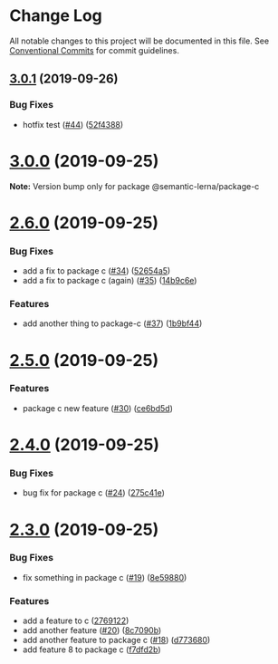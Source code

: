 # Change Log

All notable changes to this project will be documented in this file.
See [Conventional Commits](https://conventionalcommits.org) for commit guidelines.

## [3.0.1](https://github.com/farism/semantic-lerna/compare/v3.0.0...v3.0.1) (2019-09-26)


### Bug Fixes

* hotfix test ([#44](https://github.com/farism/semantic-lerna/issues/44)) ([52f4388](https://github.com/farism/semantic-lerna/commit/52f4388))





# [3.0.0](https://github.com/farism/semantic-lerna/compare/v2.6.0...v3.0.0) (2019-09-25)

**Note:** Version bump only for package @semantic-lerna/package-c





# [2.6.0](https://github.com/farism/semantic-lerna/compare/v2.5.0...v2.6.0) (2019-09-25)


### Bug Fixes

* add a fix to package c ([#34](https://github.com/farism/semantic-lerna/issues/34)) ([52654a5](https://github.com/farism/semantic-lerna/commit/52654a5))
* add a fix to package c (again) ([#35](https://github.com/farism/semantic-lerna/issues/35)) ([14b9c6e](https://github.com/farism/semantic-lerna/commit/14b9c6e))


### Features

* add another thing to package-c ([#37](https://github.com/farism/semantic-lerna/issues/37)) ([1b9bf44](https://github.com/farism/semantic-lerna/commit/1b9bf44))





# [2.5.0](https://github.com/farism/semantic-lerna/compare/v2.4.0...v2.5.0) (2019-09-25)


### Features

* package c new feature ([#30](https://github.com/farism/semantic-lerna/issues/30)) ([ce6bd5d](https://github.com/farism/semantic-lerna/commit/ce6bd5d))





# [2.4.0](https://github.com/farism/semantic-lerna/compare/v2.3.0...v2.4.0) (2019-09-25)


### Bug Fixes

* bug fix for package c ([#24](https://github.com/farism/semantic-lerna/issues/24)) ([275c41e](https://github.com/farism/semantic-lerna/commit/275c41e))





# [2.3.0](https://github.com/farism/semantic-lerna/compare/v2.2.0...v2.3.0) (2019-09-25)


### Bug Fixes

* fix something in package c ([#19](https://github.com/farism/semantic-lerna/issues/19)) ([8e59880](https://github.com/farism/semantic-lerna/commit/8e59880))


### Features

* add a feature to c ([2769122](https://github.com/farism/semantic-lerna/commit/2769122))
* add another feature ([#20](https://github.com/farism/semantic-lerna/issues/20)) ([8c7090b](https://github.com/farism/semantic-lerna/commit/8c7090b))
* add another feature to package c ([#18](https://github.com/farism/semantic-lerna/issues/18)) ([d773680](https://github.com/farism/semantic-lerna/commit/d773680))
* add feature 8 to package c ([f7dfd2b](https://github.com/farism/semantic-lerna/commit/f7dfd2b))
